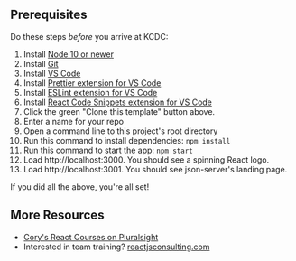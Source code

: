 ## Prerequisites

Do these steps *before* you arrive at KCDC:
1. Install [Node 10 or newer](http://nodejs.org)
1. Install [Git](https://git-scm.com/)
1. Install [VS Code](https://code.visualstudio.com/)
1. Install [Prettier extension for VS Code](https://marketplace.visualstudio.com/items?itemName=esbenp.prettier-vscode)
1. Install [ESLint extension for VS Code](https://marketplace.visualstudio.com/items?itemName=dbaeumer.vscode-eslint)
1. Install [React Code Snippets extension for VS Code](https://marketplace.visualstudio.com/items?itemName=xabikos.ReactSnippets)
1. Click the green "Clone this template" button above.
1. Enter a name for your repo
1. Open a command line to this project's root directory 
1. Run this command to install dependencies: `npm install`
1. Run this command to start the app: `npm start`
1. Load http://localhost:3000. You should see a spinning React logo.
1. Load http://localhost:3001. You should see json-server's landing page.

If you did all the above, you're all set!

## More Resources

- [Cory's React Courses on Pluralsight](https://pluralsight.com/authors/cory-house)
- Interested in team training? [reactjsconsulting.com](http://www.reactjsconsulting.com)
